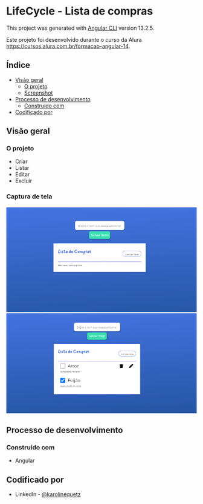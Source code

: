 # LifeCycle - Lista de compras

This project was generated with [Angular CLI](https://github.com/angular/angular-cli) version 13.2.5.

Este projeto foi desenvolvido durante o curso da Alura
 https://cursos.alura.com.br/formacao-angular-14. 


## Índice

- [Visão geral](#visão-geral)
  - [O projeto](#o-projeto)
  - [Screenshot](#screenshot)
- [Processo de desenvolvimento](#desenvolvimento-processo)
  - [Construído com](#construído-com)
- [Codificado por](#coded-by)

## Visão geral

### O projeto

- Criar
- Listar
- Editar
- Excluir


### Captura de tela

![](./alura3.png)
![](./alura4.png)

## Processo de desenvolvimento

### Construído com

- Angular 

## Codificado por

- LinkedIn - [@karolinequetz](https://www.linkedin.com/in/karolinequetz)
